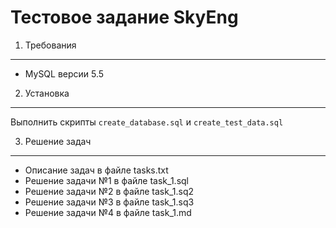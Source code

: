 Тестовое задание SkyEng
=======================

1. Требования
-------------
+ MySQL версии 5.5

2. Установка
------------
Выполнить скрипты `create_database.sql` и `create_test_data.sql`

3. Решение задач
----------------
+ Описание задач в файле tasks.txt
+ Решение задачи №1 в файле task_1.sql
+ Решение задачи №2 в файле task_1.sq2
+ Решение задачи №3 в файле task_1.sq3
+ Решение задачи №4 в файле task_1.md


 